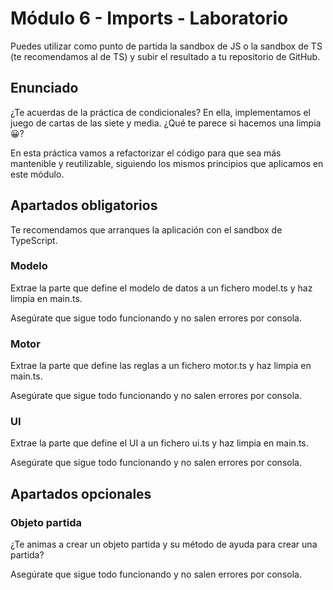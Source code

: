 # Módulo 6 - Imports - Laboratorio
Puedes utilizar como punto de partida la sandbox de JS o la sandbox de TS (te recomendamos al de TS) y subir el resultado a tu repositorio de GitHub.

## Enunciado
¿Te acuerdas de la práctica de condicionales? En ella, implementamos el juego de cartas de las siete y media. ¿Qué te parece si hacemos una limpia 😀?

En esta práctica vamos a refactorizar el código para que sea más mantenible y reutilizable, siguiendo los mismos principios que aplicamos en este módulo.

## Apartados obligatorios
Te recomendamos que arranques la aplicación con el sandbox de TypeScript.

### Modelo
Extrae la parte que define el modelo de datos a un fichero model.ts y haz limpia en main.ts.

Asegúrate que sigue todo funcionando y no salen errores por consola.

### Motor
Extrae la parte que define las reglas a un fichero motor.ts y haz limpia en main.ts.

Asegúrate que sigue todo funcionando y no salen errores por consola.

### UI
Extrae la parte que define el UI a un fichero ui.ts y haz limpia en main.ts.

Asegúrate que sigue todo funcionando y no salen errores por consola.

## Apartados opcionales
### Objeto partida
¿Te animas a crear un objeto partida y su método de ayuda para crear una partida?

Asegúrate que sigue todo funcionando y no salen errores por consola.